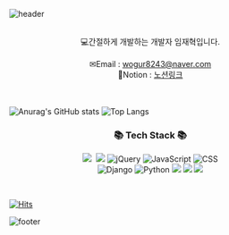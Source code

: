 <!--
**kimbongjune/kimbongjune** is a ✨ _special_ ✨ repository because its `README.md` (this file) appears on your GitHub profile.

Here are some ideas to get you started:

- 🔭 I’m currently working on ...
- 🌱 I’m currently learning ...
- 👯 I’m looking to collaborate on ...
- 🤔 I’m looking for help with ...
- 💬 Ask me about ...
- 📫 How to reach me: ...
- 😄 Pronouns: ...
- ⚡ Fun fact: ...
-->

![header](https://capsule-render.vercel.app/api?&type=waving&color=timeAuto&height=180&section=header&text=Kugring's%20Hub&fontSize=50&animation=fadeIn&fontAlignY=45)

<br>
<div align='center'>💻간절하게 개발하는 개발자 임재혁입니다.</div>
<br>
<div align='center'> ✉Email : <a href="mailto:wogur8243@naver.com">wogur8243@naver.com</a></div>
<div align='center'> 🔗Notion : <a href="https://metal-cuticle-9d5.notion.site/56df904515b14646a8ab3492deeefe25?pvs=4">노션링크</a></div>
<br>
<br>

![Anurag's GitHub stats](https://github-readme-stats.vercel.app/api?username=kugring&show_icons=true&theme=radical)  ![Top Langs](https://github-readme-stats.vercel.app/api/top-langs/?username=kugring&layout=compact)


<h3 align="center">📚 Tech Stack 📚</h3>
<p align="center">
  <img src="https://img.shields.io/badge/
OpenJDK-007396?style=flat-square&logo=
OpenJDK&logoColor=white"/></a>&nbsp
   <img src="https://img.shields.io/badge/spring-6DB33F?style=flat&logo=spring&logoColor=white">
  <img src="https://img.shields.io/badge/jquery-0769AD?style=flat&logo=jquery&logoColor=white" alt="jQuery">
  <img src="https://img.shields.io/badge/javascript-F7DF1E?style=flat&logo=javascript&logoColor=black" alt="JavaScript">
  <img src="https://img.shields.io/badge/css-1572B6?style=flat&logo=css3&logoColor=white" alt="CSS"><br>
  <img src="https://img.shields.io/badge/django-092E20?style=flat&logo=django&logoColor=white" alt="Django">
  <img src="https://img.shields.io/badge/python-3776AB?style=flat&logo=python&logoColor=white" alt="Python">
  <img src="https://img.shields.io/badge/Mysql-4479A1?style=flat&logo=mysql&logoColor=white">
  <img src="https://img.shields.io/badge/github-181717?style=flat&logo=github&logoColor=white">
  <img src="https://img.shields.io/badge/Notion-ffffff?style=flat&logo=Notion&logoColor=black">
  
  <br>
</p>
<br>

<!-- <h3 align="center">🌈 Follow Me 🌈</h3>
<p align="center">
  <a href="https://metal-cuticle-9d5.notion.site/56df904515b14646a8ab3492deeefe25?pvs=4"><img src="https://img.shields.io/badge/Notion-ffffff?style=flat&logo=Notion&logoColor=black"></a>&nbsp
 -->


  
[![Hits](https://hits.seeyoufarm.com/api/count/incr/badge.svg?url=https%3A%2F%2Fgithub.com%2Fkugring&count_bg=%2379C83D&title_bg=%23555555&icon=&icon_color=%23E7E7E7&title=hits&edge_flat=false)](https://hits.seeyoufarm.com)


![footer](https://capsule-render.vercel.app/api?type=waving&color=auto&height=100&section=footer)
